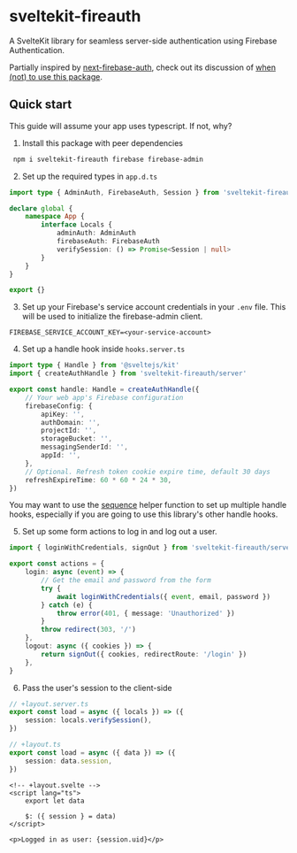 # sveltekit-fireauth

A SvelteKit library for seamless server-side authentication using Firebase Authentication.

Partially inspired by [next-firebase-auth](https://github.com/gladly-team/next-firebase-auth), check out its discussion of [when (not) to use this package](https://github.com/gladly-team/next-firebase-auth#when-not-to-use-this-package).

## Quick start

This guide will assume your app uses typescript. If not, why?

1. Install this package with peer dependencies

```bash
 npm i sveltekit-fireauth firebase firebase-admin
```

2. Set up the required types in `app.d.ts`

```typescript
import type { AdminAuth, FirebaseAuth, Session } from 'sveltekit-fireauth/server'

declare global {
	namespace App {
		interface Locals {
			adminAuth: AdminAuth
			firebaseAuth: FirebaseAuth
			verifySession: () => Promise<Session | null>
		}
	}
}

export {}
```

3. Set up your Firebase's service account credentials in your `.env` file. This will be used to initialize the firebase-admin client.

```
FIREBASE_SERVICE_ACCOUNT_KEY=<your-service-account>
```

4. Set up a handle hook inside `hooks.server.ts`

```typescript
import type { Handle } from '@sveltejs/kit'
import { createAuthHandle } from 'sveltekit-fireauth/server'

export const handle: Handle = createAuthHandle({
	// Your web app's Firebase configuration
	firebaseConfig: {
		apiKey: '',
		authDomain: '',
		projectId: '',
		storageBucket: '',
		messagingSenderId: '',
		appId: '',
	},
	// Optional. Refresh token cookie expire time, default 30 days
	refreshExpireTime: 60 * 60 * 24 * 30,
})
```

You may want to use the [sequence](https://kit.svelte.dev/docs/modules#sveltejs-kit-hooks-sequence) helper function to set up multiple handle hooks, especially if you are going to use this library's other handle hooks.

5. Set up some form actions to log in and log out a user.

```typescript
import { loginWithCredentials, signOut } from 'sveltekit-fireauth/server'

export const actions = {
	login: async (event) => {
		// Get the email and password from the form
		try {
			await loginWithCredentials({ event, email, password })
		} catch (e) {
			throw error(401, { message: 'Unauthorized' })
		}
		throw redirect(303, '/')
	},
	logout: async ({ cookies }) => {
		return signOut({ cookies, redirectRoute: '/login' })
	},
}
```

6. Pass the user's session to the client-side

```typescript
// +layout.server.ts
export const load = async ({ locals }) => ({
	session: locals.verifySession(),
})
```

```typescript
// +layout.ts
export const load = async ({ data }) => ({
	session: data.session,
})
```

```svelte
<!-- +layout.svelte -->
<script lang="ts">
	export let data

	$: ({ session } = data)
</script>

<p>Logged in as user: {session.uid}</p>
```
